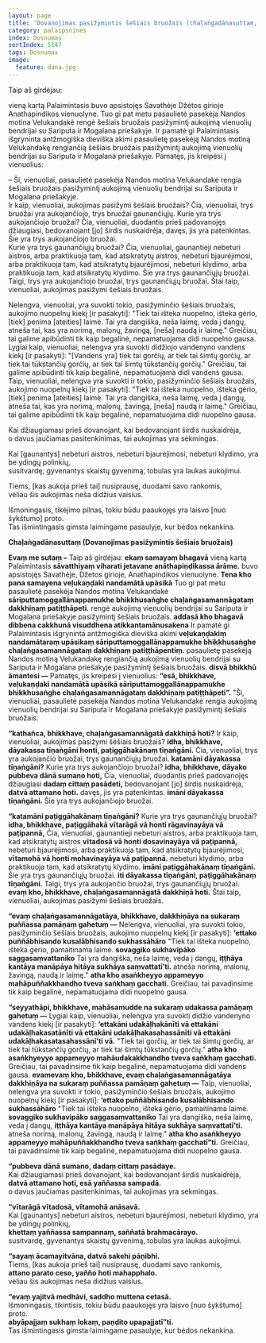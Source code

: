 ```yaml
---
layout: page
title: 'Dovanojimas pasižymintis šešiais bruožais (chaḷaṅgadānasuttaṃ, AN VI.i.IV.7)'
category: palaipsnines
index: Dosnumas 
sortIndex: 5147
tags: Dosnumas
image:
  feature: dana.jpg
---
```


Taip aš girdėjau:

vieną kartą Palaimintasis buvo apsistojęs Savathėje Džėtos girioje Anathapindikos vienuolyne. Tuo gi pat metu pasaulietė pasekėja Nandos motina Velukandakė rengė šešiais bruožais pasižymintį aukojimą vienuolių bendrijai su Sariputa ir Mogalana priešakyje. Ir pamatė gi Palaimintasis išgryninta antžmogiška dieviška akimi pasaulietę pasekėją Nandos motiną Velukandakę rengiančią šešiais bruožais pasižymintį aukojimą vienuolių bendrijai su Sariputa ir Mogalana priešakyje. Pamatęs, jis kreipėsi į vienuolius:

– Ši, vienuoliai, pasaulietė pasekėja Nandos motina Velukandakė rengia šešiais bruožais pasižymintį aukojimą vienuolių bendrijai su Sariputa ir Mogalana priešakyje.\
Ir kaip, vienuoliai, aukojimas pasižymi šešiais bruožais? Čia, vienuoliai, trys bruožai yra aukojančiojo, trys bruožai gaunančiųjų. Kurie yra trys aukojančiojo bruožai? Čia, vienuoliai, duodantis prieš padovanojęs džiaugiasi, bedovanojant [jo] širdis nuskaidrėja, davęs, jis yra patenkintas. Šie yra trys aukojančiojo bruožai.\
Kurie yra trys gaunančiųjų bruožai? Čia, vienuoliai, gaunantieji nebeturi aistros, arba praktikuoja tam, kad atsikratytų aistros, nebeturi bjaurėjimosi, arba praktikuoja tam, kad atsikratytų bjaurėjimosi, nebeturi klydimo, arba praktikuoja tam, kad atsikratytų klydimo. Šie yra trys gaunančiųjų bruožai. Taigi, trys yra aukojančiojo bruožai, trys gaunančiųjų bruožai. Štai taip, vienuoliai, aukojimas pasižymi šešiais bruožais.

Nelengva, vienuoliai, yra suvokti tokio, pasižyminčio šešiais bruožais, aukojimo nuopelnų kiekį [ir pasakyti]: "Tiek tai išteka nuopelno, išteka gėrio, [tiek] penima [ateities] laimė. Tai yra dangiška, neša laimę, veda į dangų, atneša tai, kas yra norimą, malonų, žavingą, [neša] naudą ir laimę." Greičiau, tai galime apibūdinti tik kaip begalinė, nepamatuojama didi nuopelno gausa.\
Lygiai kaip, vienuoliai, nelengva yra suvokti didžiojo vandenyno vandens kiekį [ir pasakyti]: "[Vandens yra] tiek tai gorčių, ar tiek tai šimtų gorčių, ar tiek tai tūkstančių gorčių, ar tiek tai šimtų tūkstančių gorčių." Greičiau, tai galime apibūdinti tik kaip begalinė, nepamatuojama didi vandens gausa. Taip, vienuoliai, nelengva yra suvokti ir tokio, pasižyminčio šešiais bruožais, aukojimo nuopelnų kiekį [ir pasakyti]: "Tiek tai išteka nuopelno, išteka gėrio, [tiek] penima [ateities] laimė. Tai yra dangiška, neša laimę, veda į dangų, atneša tai, kas yra norimą, malonų, žavingą, [neša] naudą ir laimę." Greičiau, tai galime apibūdinti tik kaip begalinė, nepamatuojama didi nuopelno gausa.

Kai džiaugiamasi prieš dovanojant, kai bedovanojant širdis nuskaidrėja,\
o davus jaučiamas pasitenkinimas, tai aukojimas yra sėkmingas.

Kai [gaunantys] nebeturi aistros, nebeturi bjaurėjimosi, nebeturi klydimo, yra be ydingų polinkių,\
susitvardę, gyvenantys skaistų gyvenimą, tobulas yra laukas aukojimui.

Tiems, [kas aukoja prieš tai] nusiprausę, duodami savo rankomis,\
vėliau šis aukojimas neša didžius vaisius.

Išmoningasis, tikėjimo pilnas, tokiu būdu paaukojęs yra laisvo [nuo šykštumo] proto.\
Tas išmintingasis gimsta laimingame pasaulyje, kur bėdos nekankina.

__Chaḷaṅgadānasuttaṃ (Dovanojimas pasižymintis šešiais bruožais)__

**Evaṃ me sutaṃ –** Taip aš girdėjau: **ekaṃ samayaṃ bhagavā** vieną kartą Palaimintasis **sāvatthiyaṃ viharati jetavane anāthapiṇḍikassa ārāme.** buvo apsistojęs Savathėje, Džetos girioje, Anathapindikos vienuolyne. **Tena kho pana samayena veḷukaṇḍakī nandamātā upāsikā** Tuo gi pat metu pasaulietė pasekėja  Nandos motina Velukandakė __sāriputtamoggallānappamukhe bhikkhusaṅghe chaḷaṅgasamannāgataṃ dakkhiṇaṃ patiṭṭhāpeti.__ rengė aukojimą vienuolių bendrijai su Sariputa ir Mogalana priešakyje pasižymintį šešiais bruožais. __addasā kho bhagavā dibbena cakkhunā visuddhena atikkantamānusakena__ Ir pamatė gi Palaimintasis išgryninta antžmogiška dieviška akimi __veḷukaṇḍakiṃ nandamātaraṃ upāsikaṃ sāriputtamoggallānappamukhe bhikkhusaṅghe chaḷaṅgasamannāgataṃ dakkhiṇaṃ patiṭṭhāpentiṃ.__ pasaulietę pasekėją Nandos motiną Velukandakę rengiančią aukojimą vienuolių bendrijai su Sariputa ir Mogalana priešakyje pasižymintį šešiais bruožais. __disvā bhikkhū āmantesi —__ Pamatęs, jis kreipėsi į vienuolius: __“esā, bhikkhave, veḷukaṇḍakī nandamātā upāsikā sāriputtamoggallānappamukhe bhikkhusaṅghe chaḷaṅgasamannāgataṃ dakkhiṇaṃ patiṭṭhāpeti”.__ "Ši, vienuoliai, pasaulietė pasekėja Nandos motina Velukandakė rengia aukojimą vienuolių bendrijai su Sariputa ir Mogalana priešakyje pasižymintį šešiais bruožais.

__“kathañca, bhikkhave, chaḷaṅgasamannāgatā dakkhiṇā hoti?__ Ir kaip, vienuoliai, aukojimas pasižymi šešiais bruožais?
__idha, bhikkhave, dāyakassa tīṇaṅgāni honti, paṭiggāhakānaṃ tīṇaṅgāni.__ Čia, vienuoliai, trys yra aukojančio bruožai, trys gaunančiųjų bruožai. __katamāni dāyakassa tīṇaṅgāni?__ Kurie yra trys aukojančiojo bruožai? __idha, bhikkhave, dāyako pubbeva dānā sumano hoti,__ Čia, vienuoliai, duodantis prieš padovanojęs džiaugiasi __dadaṃ cittaṃ pasādeti,__ bedovanojant [jo] širdis nuskaidrėja, __datvā attamano hoti.__ davęs, jis yra patenkintas. __imāni dāyakassa tīṇaṅgāni.__ Šie yra trys aukojančiojo bruožai.

__“katamāni paṭiggāhakānaṃ tīṇaṅgāni?__ Kurie yra trys gaunančiųjų bruožai? __idha, bhikkhave, paṭiggāhakā vītarāgā vā honti rāgavinayāya vā paṭipannā,__ Čia, vienuoliai, gaunantieji nebeturi aistros, arba praktikuoja tam, kad atsikratytų aistros __vītadosā vā honti dosavinayāya vā paṭipannā,__ nebeturi bjaurėjimosi, arba praktikuoja tam, kad atsikratytų bjaurėjimosi, __vītamohā vā honti mohavinayāya vā paṭipannā.__ nebeturi klydimo, arba praktikuoja tam, kad atsikratytų klydimo. __imāni paṭiggāhakānaṃ tīṇaṅgāni.__ Šie yra trys gaunančiųjų bruožai. __iti dāyakassa tīṇaṅgāni, paṭiggāhakānaṃ tīṇaṅgāni.__ Taigi, trys yra aukojančio bruožai, trys gaunančiųjų bruožai. __evaṃ kho, bhikkhave, chaḷaṅgasamannāgatā dakkhiṇā hoti.__ Štai taip, vienuoliai, aukojimas pasižymi šešiais bruožais.

__“evaṃ chaḷaṅgasamannāgatāya, bhikkhave, dakkhiṇāya na sukaraṃ puññassa pamāṇaṃ gahetuṃ —__ Nelengva, vienuoliai, yra suvokti tokio, pasižyminčio šešiais bruožais, aukojimo nuopelnų kiekį [ir pasakyti]: __‘ettako puññābhisando kusalābhisando sukhassāhāro__ "Tiek tai išteka nuopelno, išteka gėrio, pamaitinama laimė. __sovaggiko sukhavipāko saggasaṃvattaniko__ Tai yra dangiška, neša laimę, veda į dangų, __iṭṭhāya kantāya manāpāya hitāya sukhāya saṃvattatī’ti.__ atneša norimą, malonų, žavingą, naudą ir laimę." __atha kho  asaṅkheyyo appameyyo mahāpuññakkhandho tveva saṅkhaṃ gacchati.__ Greičiau, tai pavadinsime tik kaip begalinė, nepamatuojama didi nuopelno gausa. 

__“seyyathāpi, bhikkhave, mahāsamudde na sukaraṃ udakassa pamāṇaṃ gahetuṃ —__ Lygiai kaip, vienuoliai, nelengva yra suvokti didžio vandenyno vandens kiekį [ir pasakyti]: __‘ettakāni udakāḷhakānīti vā ettakāni udakāḷhakasatānīti vā ettakāni udakāḷhakasahassānīti vā ettakāni udakāḷhakasatasahassānī’ti vā.__ "Tiek tai gorčių, ar tiek tai šimtų gorčių, ar tiek tai tūkstančių gorčių, ar tiek tai šimtų tūkstančių gorčių." __atha kho asaṅkhyeyyo appameyyo mahāudakakkhandho tveva saṅkhaṃ gacchati.__ Greičiau, tai pavadinsime tik kaip begalinė, nepamatuojama didi vandens gausa. __evamevaṃ kho, bhikkhave, evaṃ chaḷaṅgasamannāgatāya dakkhiṇāya na sukaraṃ puññassa pamāṇaṃ gahetuṃ —__ Taip, vienuoliai, nelengva yra suvokti ir tokio, pasižyminčio šešiais bruožais, aukojimo nuopelnų kiekį [ir pasakyti]: __‘ettako puññābhisando kusalābhisando sukhassāhāro__ "Tiek tai išteka nuopelno, išteka gėrio, pamaitinama laimė. __sovaggiko sukhavipāko saggasaṃvattaniko__ Tai yra dangiška, neša laimę, veda į dangų, __iṭṭhāya kantāya manāpāya hitāya sukhāya saṃvattatī’ti.__ atneša norimą, malonų, žavingą, naudą ir laimę." __atha kho  asaṅkheyyo appameyyo mahāpuññakkhandho tveva saṅkhaṃ gacchatī”ti.__ Greičiau, tai pavadinsime tik kaip begalinė, nepamatuojama didi nuopelno gausa.

__“pubbeva dānā sumano, dadaṃ cittaṃ pasādaye.__\
Kai džiaugiamasi prieš dovanojant, kai bedovanojant širdis nuskaidrėja,\
__datvā attamano hoti, esā yaññassa sampadā.__\
o davus jaučiamas pasitenkinimas, tai aukojimas yra sėkmingas.

__“vītarāgā vītadosā, vītamohā anāsavā.__\
Kai [gaunantys] nebeturi aistros, nebeturi bjaurėjimosi, nebeturi klydimo, yra be ydingų polinkių,\
__khettaṃ yaññassa sampannaṃ, saññatā brahmacārayo.__\
susitvardę, gyvenantys skaistų gyvenimą, tobulas yra laukas aukojimui.

__“sayaṃ ācamayitvāna, datvā sakehi pāṇibhi.__\
Tiems, [kas aukoja prieš tai] nusiprausę, duodami savo rankomis, \
__attano parato ceso, yañño hoti mahapphalo.__\
vėliau šis aukojimas neša didžius vaisius.

__“evaṃ yajitvā medhāvī, saddho muttena cetasā.__\
Išmoningasis, tikintisis, tokiu būdu paaukojęs yra laisvo [nuo šykštumo] proto.\
__abyāpajjaṃ sukhaṃ lokaṃ, paṇḍito upapajjatī”ti.__\
Tas išmintingasis gimsta laimingame pasaulyje, kur bėdos nekankina.

